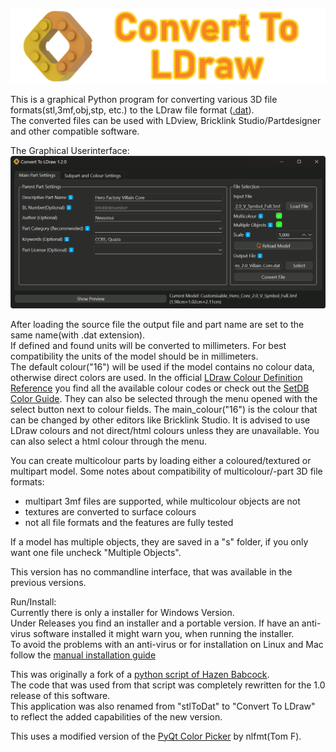 ![Image of Custom Part](ConvertToLDraw_Banner.png)

This is a graphical Python program for converting various 3D file formats(stl,3mf,obj,stp, etc.)
to the LDraw file format ([.dat](http://www.ldraw.org/article/218)).  
The converted files can be used with LDview, Bricklink Studio/Partdesigner and other compatible software.

The Graphical Userinterface:
![Screenshot of the GUI](graphical_userinterface.gif)

After loading the source file the output file and part name are set to the same name(with .dat extension).  
If defined and found units will be converted to millimeters.
For best compatibility the units of the model should be in millimeters.  
The default colour("16") will be used if the model contains no colour data, otherwise direct colors are used. 
In the official [LDraw Colour Definition Reference](https://www.ldraw.org/article/547.html) you find all the available colour codes or check out the [SetDB Color Guide](https://www.merlinsbricks.com/colors/).
They can also be selected through the menu opened with the select button next to colour fields.
The main_colour("16") is the colour that can be changed by other editors like Bricklink Studio.
It is advised to use LDraw colours and not direct/html colours unless they are unavailable.
You can also select a html colour through the menu.

You can create multicolour parts by loading either a coloured/textured or multipart model.
Some notes about compatibility of multicolour/-part 3D file formats:
- multipart 3mf files are supported, while multicolour objects are not
- textures are converted to surface colours
- not all file formats and the features are fully tested

If a model has multiple objects, they are saved in a "s" folder, if you only want one file uncheck "Multiple Objects".

This version has no commandline interface, that was available in the previous versions.  

Run/Install:  
Currently there is only a installer for Windows Version.  
Under Releases you find an installer and a portable version.
If have an anti-virus software installed it might warn you, when running the installer.  
To avoid the problems with an anti-virus or for installation on Linux and Mac follow the [manual installation guide](MANUALINSTALL.md)

This was originally a fork of a [python script of Hazen Babcock](https://github.com/HazenBabcock/stl-to-dat).  
The code that was used from that script was completely rewritten for the 1.0 release of this software.  
This application was also renamed from "stlToDat" to "Convert To LDraw" to reflect the added capabilities of the new version.

This uses a modified version of the [PyQt Color Picker](https://github.com/nlfmt/pyqt-colorpicker-widget) by nlfmt(Tom F).
